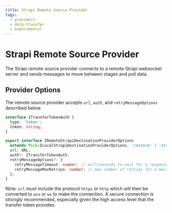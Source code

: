 ```yaml
---
title: Strapi Remote Source Provider
tags:
  - providers
  - data-transfer
  - experimental
---
```


# Strapi Remote Source Provider

The Strapi remote source provider connects to a remote Strapi websocket server and sends messages to move between stages and pull data.

## Provider Options

The remote source provider accepts `url`, `auth`, and `retryMessageOptions` described below.

```typescript
interface ITransferTokenAuth {
  type: 'token';
  token: string;
}

export interface IRemoteStrapiDestinationProviderOptions
  extends Pick<ILocalStrapiDestinationProviderOptions, 'restore' | 'strategy'> {
  url: URL;
  auth?: ITransferTokenAuth;
  retryMessageOptions?: {
    retryMessageTimeout: number; // milliseconds to wait for a response from a message
    retryMessageMaxRetries: number; // max number of retries for a message before aborting transfer
  };
}
```

Note: `url` must include the protocol `https` or `http` which will then be converted to `wss` or `ws` to make the connection. A secure connection is strongly recommended, especially given the high access level that the transfer token provides.
